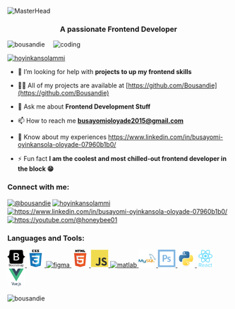 ![MasterHead](https://1.bp.blogspot.com/-7A4WynwLsMw/XbBpCXG8fHI/AAAAAAAAMt4/uOa1bpLskYgrwGbllhSu2SDj_Mig8SXJQCLcBGAsYHQ/s1600/2000_600px.gif)
<h3 align="center">A passionate Frontend Developer</h3>
<img align="right" src="https://cdn.dribbble.com/users/4055494/screenshots/15215756/lottie-000_1_1.gif" alt="coding" width="400" />

<p align="left"> <img src="https://komarev.com/ghpvc/?username=bousandie&label=Profile%20views&color=0e75b6&style=flat" alt="bousandie" /> </p>

<p align="left"> <a href="https://twitter.com/hoyinkansolammi" target="blank"><img src="https://img.shields.io/twitter/follow/hoyinkansolammi?logo=twitter&style=for-the-badge" alt="hoyinkansolammi" /></a> </p>

- 🤝 I’m looking for help with **projects to up my frontend skills**

- 👨‍💻 All of my projects are available at [https://github.com/Bousandie](https://github.com/Bousandie)

- 💬 Ask me about **Frontend Development Stuff**

- 📫 How to reach me **busayomioloyade2015@gmail.com**

- 📄 Know about my experiences https://www.linkedin.com/in/busayomi-oyinkansola-oloyade-07960b1b0/

- ⚡ Fun fact **I am the coolest and most chilled-out frontend developer in the block 😁**

<h3 align="left">Connect with me:</h3>
<p align="left">
<a href="https://codepen.io/@bousandie" target="blank"><img align="center" src="https://raw.githubusercontent.com/rahuldkjain/github-profile-readme-generator/master/src/images/icons/Social/codepen.svg" alt="@bousandie" height="30" width="40" /></a>
<a href="https://twitter.com/hoyinkansolammi" target="blank"><img align="center" src="https://raw.githubusercontent.com/rahuldkjain/github-profile-readme-generator/master/src/images/icons/Social/twitter.svg" alt="hoyinkansolammi" height="30" width="40" /></a>
<a href="https://linkedin.com/in/https://www.linkedin.com/in/busayomi-oyinkansola-oloyade-07960b1b0/" target="blank"><img align="center" src="https://raw.githubusercontent.com/rahuldkjain/github-profile-readme-generator/master/src/images/icons/Social/linked-in-alt.svg" alt="https://www.linkedin.com/in/busayomi-oyinkansola-oloyade-07960b1b0/" height="30" width="40" /></a>
<a href="https://www.youtube.com/c/https://youtube.com/@honeybee01" target="blank"><img align="center" src="https://raw.githubusercontent.com/rahuldkjain/github-profile-readme-generator/master/src/images/icons/Social/youtube.svg" alt="https://youtube.com/@honeybee01" height="30" width="40" /></a>
</p>

<h3 align="left">Languages and Tools:</h3>
<p align="left"> <a href="https://getbootstrap.com" target="_blank" rel="noreferrer"> <img src="https://raw.githubusercontent.com/devicons/devicon/master/icons/bootstrap/bootstrap-plain-wordmark.svg" alt="bootstrap" width="40" height="40"/> </a> <a href="https://www.w3schools.com/css/" target="_blank" rel="noreferrer"> <img src="https://raw.githubusercontent.com/devicons/devicon/master/icons/css3/css3-original-wordmark.svg" alt="css3" width="40" height="40"/> </a> <a href="https://www.figma.com/" target="_blank" rel="noreferrer"> <img src="https://www.vectorlogo.zone/logos/figma/figma-icon.svg" alt="figma" width="40" height="40"/> </a> <a href="https://www.w3.org/html/" target="_blank" rel="noreferrer"> <img src="https://raw.githubusercontent.com/devicons/devicon/master/icons/html5/html5-original-wordmark.svg" alt="html5" width="40" height="40"/> </a> <a href="https://developer.mozilla.org/en-US/docs/Web/JavaScript" target="_blank" rel="noreferrer"> <img src="https://raw.githubusercontent.com/devicons/devicon/master/icons/javascript/javascript-original.svg" alt="javascript" width="40" height="40"/> </a> <a href="https://www.mathworks.com/" target="_blank" rel="noreferrer"> <img src="https://upload.wikimedia.org/wikipedia/commons/2/21/Matlab_Logo.png" alt="matlab" width="40" height="40"/> </a> <a href="https://www.mysql.com/" target="_blank" rel="noreferrer"> <img src="https://raw.githubusercontent.com/devicons/devicon/master/icons/mysql/mysql-original-wordmark.svg" alt="mysql" width="40" height="40"/> </a> <a href="https://www.photoshop.com/en" target="_blank" rel="noreferrer"> <img src="https://raw.githubusercontent.com/devicons/devicon/master/icons/photoshop/photoshop-line.svg" alt="photoshop" width="40" height="40"/> </a> <a href="https://www.python.org" target="_blank" rel="noreferrer"> <img src="https://raw.githubusercontent.com/devicons/devicon/master/icons/python/python-original.svg" alt="python" width="40" height="40"/> </a> <a href="https://reactjs.org/" target="_blank" rel="noreferrer"> <img src="https://raw.githubusercontent.com/devicons/devicon/master/icons/react/react-original-wordmark.svg" alt="react" width="40" height="40"/> </a> <a href="https://vuejs.org/" target="_blank" rel="noreferrer"> <img src="https://raw.githubusercontent.com/devicons/devicon/master/icons/vuejs/vuejs-original-wordmark.svg" alt="vuejs" width="40" height="40"/> </a> </p>

<p><img align="center" src="https://github-readme-stats.vercel.app/api/top-langs?username=bousandie&show_icons=true&locale=en&layout=compact" alt="bousandie" /></p>
